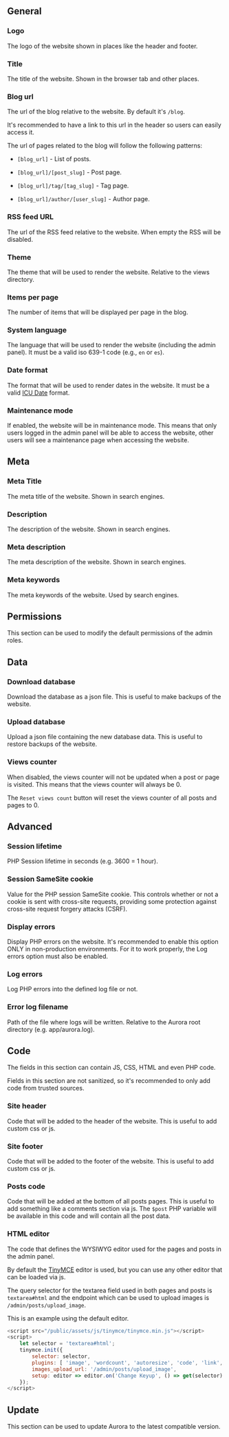 ## General

### Logo

The logo of the website shown in places like the header and footer.

### Title

The title of the website. Shown in the browser tab and other places.

### Blog url

The url of the blog relative to the website. By default it's `/blog`.

It's recommended to have a link to this url in the header so users can easily access it.

The url of pages related to the blog will follow the following patterns:

- `[blog_url]` - List of posts.

- `[blog_url]/[post_slug]` - Post page.

- `[blog_url]/tag/[tag_slug]` - Tag page.

- `[blog_url]/author/[user_slug]` - Author page.

### RSS feed URL

The url of the RSS feed relative to the website. When empty the RSS will be disabled.

### Theme

The theme that will be used to render the website. Relative to the views directory.

### Items per page

The number of items that will be displayed per page in the blog.

### System language

The language that will be used to render the website (including the admin panel). It must be a valid iso 639-1 code (e.g., `en` or `es`).

### Date format

The format that will be used to render dates in the website. It must be a valid [ICU Date](https://unicode-org.github.io/icu/userguide/format_parse/datetime/#datetime-format-syntax) format.

### Maintenance mode

If enabled, the website will be in maintenance mode. This means that only users logged in the admin panel will be able to access the website, other users will see a maintenance page when accessing the website.

## Meta

### Meta Title

The meta title of the website. Shown in search engines.

### Description

The description of the website. Shown in search engines.

### Meta description

The meta description of the website. Shown in search engines.

### Meta keywords

The meta keywords of the website. Used by search engines.

## Permissions

This section can be used to modify the default permissions of the admin roles.

## Data

### Download database

Download the database as a json file. This is useful to make backups of the website.

### Upload database

Upload a json file containing the new database data. This is useful to restore backups of the website.

### Views counter

When disabled, the views counter will not be updated when a post or page is visited. This means that the views counter will always be 0.

The `Reset views count` button will reset the views counter of all posts and pages to 0.

## Advanced

### Session lifetime

PHP Session lifetime in seconds (e.g. 3600 = 1 hour).

### Session SameSite cookie

Value for the PHP session SameSite cookie. This controls whether or not a cookie is sent with cross-site requests, providing some protection against cross-site request forgery attacks (CSRF).

### Display errors

Display PHP errors on the website. It's recommended to enable this option ONLY in non-production environments. For it to work properly, the Log errors option must also be enabled.

### Log errors

Log PHP errors into the defined log file or not.

### Error log filename

Path of the file where logs will be written. Relative to the Aurora root directory (e.g. app/aurora.log).

## Code

The fields in this section can contain JS, CSS, HTML and even PHP code.

Fields in this section are not sanitized, so it's recommended to only add code from trusted sources.

### Site header

Code that will be added to the header of the website. This is useful to add custom css or js.

### Site footer

Code that will be added to the footer of the website. This is useful to add custom css or js.

### Posts code

Code that will be added at the bottom of all posts pages. This is useful to add something like a comments section via js. The `$post` PHP variable will be available in this code and will contain all the post data.

### HTML editor

The code that defines the WYSIWYG editor used for the pages and posts in the admin panel.

By default the [TinyMCE](https://www.tiny.cloud) editor is used, but you can use any other editor that can be loaded via js.

The query selector for the textarea field used in both pages and posts is `textarea#html` and the endpoint which can be used to upload images is `/admin/posts/upload_image`.

This is an example using the default editor.

```js
<script src="/public/assets/js/tinymce/tinymce.min.js"></script>
<script>
    let selector = 'textarea#html';
    tinymce.init({
        selector: selector,
        plugins: [ 'image', 'wordcount', 'autoresize', 'code', 'link', 'lists' ],
        images_upload_url: '/admin/posts/upload_image',
        setup: editor => editor.on('Change Keyup', () => get(selector).innerHTML = editor.getContent()),
    });
</script>
```

## Update

This section can be used to update Aurora to the latest compatible version.